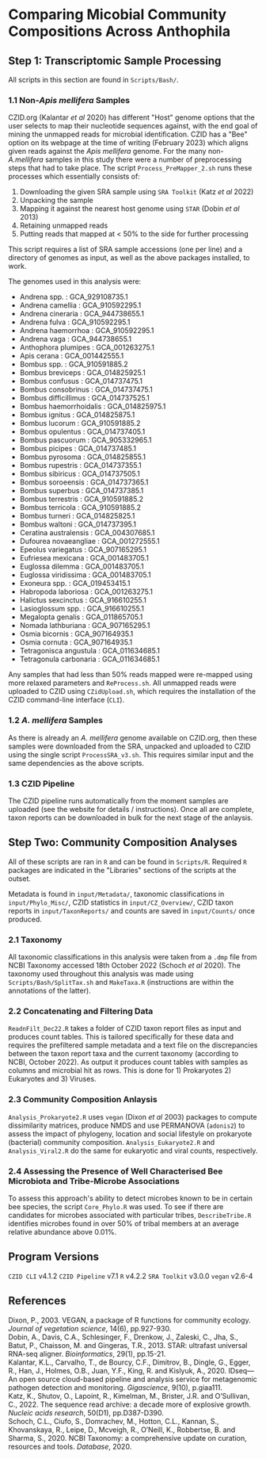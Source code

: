 # Comparing Micobial Community Compositions Across Anthophila

## Step 1: Transcriptomic Sample Processing

All scripts in this section are found in `Scripts/Bash/`. 

### 1.1 Non-_Apis mellifera_ Samples
CZID.org (Kalantar _et al_ 2020) has different "Host" genome options that the user selects to map their nucleotide sequences against, with the end goal of mining the unmapped reads for microbial identification. CZID has a "Bee" option on its webpage at the time of writing (February 2023) which aligns given reads against the _Apis mellifera_ genome. For the many non-_A.mellifera_ samples in this study there were a number of preprocessing steps that had to take place. The script `Process_PreMapper_2.sh` runs these processes which essentially consists of:

1. Downloading the given SRA sample using `SRA Toolkit` (Katz _et al_ 2022)
2. Unpacking the sample
3. Mapping it against the nearest host genome using `STAR` (Dobin _et al_ 2013)
4. Retaining unmapped reads
5. Putting reads that mapped at < 50% to the side for further processing

This script requires a list of SRA sample accessions (one per line) and a directory of genomes as input, as well as the above packages installed, to work.

The genomes used in this analysis were: 

- Andrena spp. : GCA_929108735.1
- Andrena camellia : GCA_910592295.1
- Andrena cineraria : GCA_944738655.1
- Andrena fulva : GCA_910592295.1
- Andrena haemorrhoa : GCA_910592295.1
- Andrena vaga : GCA_944738655.1
- Anthophora plumipes : GCA_001263275.1
- Apis cerana : GCA_001442555.1
- Bombus spp. : GCA_910591885.2
- Bombus breviceps : GCA_014825925.1
- Bombus confusus : GCA_014737475.1
- Bombus consobrinus : GCA_014737475.1
- Bombus difficillimus : GCA_014737525.1
- Bombus haemorrhoidalis : GCA_014825975.1
- Bombus ignitus : GCA_014825875.1
- Bombus lucorum : GCA_910591885.2
- Bombus opulentus : GCA_014737405.1
- Bombus pascuorum : GCA_905332965.1
- Bombus picipes : GCA_014737485.1
- Bombus pyrosoma : GCA_014825855.1
- Bombus rupestris : GCA_014737355.1
- Bombus sibiricus : GCA_014737505.1
- Bombus soroeensis : GCA_014737365.1
- Bombus superbus : GCA_014737385.1
- Bombus terrestris : GCA_910591885.2
- Bombus terricola : GCA_910591885.2
- Bombus turneri : GCA_014825825.1
- Bombus waltoni : GCA_014737395.1
- Ceratina australensis : GCA_004307685.1
- Dufourea novaeangliae : GCA_001272555.1
- Epeolus variegatus : GCA_907165295.1
- Eufriesea mexicana : GCA_001483705.1
- Euglossa dilemma : GCA_001483705.1
- Euglossa viridissima : GCA_001483705.1
- Exoneura spp. : GCA_019453415.1
- Habropoda laboriosa : GCA_001263275.1
- Halictus sexcinctus : GCA_916610255.1
- Lasioglossum spp. : GCA_916610255.1
- Megalopta genalis : GCA_011865705.1
- Nomada lathburiana : GCA_907165295.1
- Osmia bicornis : GCA_907164935.1
- Osmia cornuta : GCA_907164935.1
- Tetragonisca angustula : GCA_011634685.1
- Tetragonula carbonaria : GCA_011634685.1

Any samples that had less than 50% reads mapped were re-mapped using more relaxed parameters and `ReProcess.sh`. All unmapped reads were uploaded to CZID using `CZidUpload.sh`, which requires the installation of the CZID command-line interface (`CLI`).

### 1.2 _A. mellifera_ Samples
As there is already an _A. mellifera_ genome available on CZID.org, then these samples were downloaded from the SRA, unpacked and uploaded to CZID using the single script `ProcessSRA_v3.sh`. This requires similar input and the same dependencies as the above scripts.

### 1.3 CZID Pipeline
The CZID pipeline runs automatically from the moment samples are uploaded (see the website for details / instructions). Once all are complete, taxon reports can be downloaded in bulk for the next stage of the anlaysis.

## Step Two: Community Composition Analyses

All of these scripts are ran in `R` and can be found in `Scripts/R`. Required `R` packages are indicated in the "Libraries" sections of the scripts at the outset.

Metadata is found in `input/Metadata/`, taxonomic classifications in `input/Phylo_Misc/`, CZID statistics in `input/CZ_Overview/`, CZID taxon reports in `input/TaxonReports/` and counts are saved in `input/Counts/` once produced.

### 2.1 Taxonomy

All taxonomic classifications in this analysis were taken from a `.dmp` file from NCBI Taxonomy accessed 18th October 2022 (Schoch _et al_ 2020). The taxonomy used throughout this analysis was made using `Scripts/Bash/SplitTax.sh` and `MakeTaxa.R` (instructions are within the annotations of the latter). 

### 2.2 Concatenating and Filtering Data

`ReadnFilt_Dec22.R` takes a folder of CZID taxon report files as input and produces count tables. This is tailored specifically for these data and requires the prefiltered sample metadata and a text file on the discrepancies between the taxon report taxa and the current taxonomy (according to NCBI, October 2022). As output it produces count tables with samples as columns and microbial hit as rows. This is done for 1) Prokaryotes 2) Eukaryotes and 3) Viruses. 

### 2.3 Community Composition Anlaysis

`Analysis_Prokaryote2.R` uses `vegan` (Dixon _et al_ 2003) packages to compute dissimilarity matrices, produce NMDS and use PERMANOVA (`adonis2`) to assess the impact of phylogeny, location and social lifestyle on prokaryote (bacterial) community composition. `Analysis_Eukaryote2.R` and `Analysis_Viral2.R` do the same for eukaryotic and viral counts, respectively.

### 2.4 Assessing the Presence of Well Characterised Bee Microbiota and Tribe-Microbe Associations

To assess this approach's ability to detect microbes known to be in certain bee species, the script `Core_Phylo.R` was used. To see if there are candidates for microbes associated with particular tribes, `DescribeTribe.R` identifies microbes found in over 50% of tribal members at an average relative abundance above 0.01%. 

## Program Versions

`CZID CLI` v4.1.2
`CZID Pipeline` v7.1
`R` v4.2.2
`SRA Toolkit` v3.0.0
`vegan` v2.6-4  

## References

Dixon, P., 2003. VEGAN, a package of R functions for community ecology. _Journal of vegetation science_, 14(6), pp.927-930.\
Dobin, A., Davis, C.A., Schlesinger, F., Drenkow, J., Zaleski, C., Jha, S., Batut, P., Chaisson, M. and Gingeras, T.R., 2013. STAR: ultrafast universal RNA-seq aligner. _Bioinformatics_, 29(1), pp.15-21.\
Kalantar, K.L., Carvalho, T., de Bourcy, C.F., Dimitrov, B., Dingle, G., Egger, R., Han, J., Holmes, O.B., Juan, Y.F., King, R. and Kislyuk, A., 2020. IDseq—An open source cloud-based pipeline and analysis service for metagenomic pathogen detection and monitoring. _Gigascience_, 9(10), p.giaa111. \
Katz, K., Shutov, O., Lapoint, R., Kimelman, M., Brister, J.R. and O’Sullivan, C., 2022. The sequence read archive: a decade more of explosive growth. _Nucleic acids research_, 50(D1), pp.D387-D390.\
Schoch, C.L., Ciufo, S., Domrachev, M., Hotton, C.L., Kannan, S., Khovanskaya, R., Leipe, D., Mcveigh, R., O’Neill, K., Robbertse, B. and Sharma, S., 2020. NCBI Taxonomy: a comprehensive update on curation, resources and tools. _Database_, 2020.